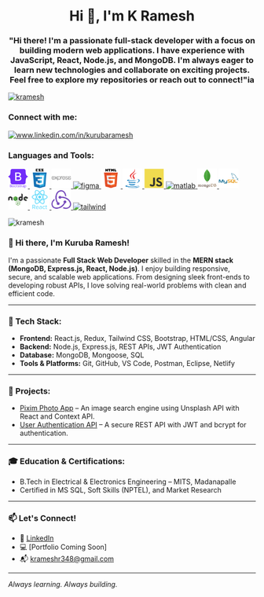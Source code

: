 <h1 align="center">Hi 👋, I'm K Ramesh</h1>
<h3 align="center">"Hi there! I'm a passionate full-stack developer with a focus on building modern web applications. I have experience with JavaScript, React, Node.js, and MongoDB. I'm always eager to learn new technologies and collaborate on exciting projects. Feel free to explore my repositories or reach out to connect!"ia</h3>

<p align="left"> <a href="https://github.com/ryo-ma/github-profile-trophy"><img src="https://github-profile-trophy.vercel.app/?username=kramesh" alt="kramesh" /></a> </p>

<h3 align="left">Connect with me:</h3>
<p align="left">
<a href="https://linkedin.com/in/www.linkedin.com/in/kurubaramesh" target="blank"><img align="center" src="https://raw.githubusercontent.com/rahuldkjain/github-profile-readme-generator/master/src/images/icons/Social/linked-in-alt.svg" alt="www.linkedin.com/in/kurubaramesh" height="30" width="40" /></a>
</p>

<h3 align="left">Languages and Tools:</h3>
<p align="left"> <a href="https://getbootstrap.com" target="_blank" rel="noreferrer"> <img src="https://raw.githubusercontent.com/devicons/devicon/master/icons/bootstrap/bootstrap-plain-wordmark.svg" alt="bootstrap" width="40" height="40"/> </a> <a href="https://www.w3schools.com/css/" target="_blank" rel="noreferrer"> <img src="https://raw.githubusercontent.com/devicons/devicon/master/icons/css3/css3-original-wordmark.svg" alt="css3" width="40" height="40"/> </a> <a href="https://expressjs.com" target="_blank" rel="noreferrer"> <img src="https://raw.githubusercontent.com/devicons/devicon/master/icons/express/express-original-wordmark.svg" alt="express" width="40" height="40"/> </a> <a href="https://www.figma.com/" target="_blank" rel="noreferrer"> <img src="https://www.vectorlogo.zone/logos/figma/figma-icon.svg" alt="figma" width="40" height="40"/> </a> <a href="https://www.w3.org/html/" target="_blank" rel="noreferrer"> <img src="https://raw.githubusercontent.com/devicons/devicon/master/icons/html5/html5-original-wordmark.svg" alt="html5" width="40" height="40"/> </a> <a href="https://www.java.com" target="_blank" rel="noreferrer"> <img src="https://raw.githubusercontent.com/devicons/devicon/master/icons/java/java-original.svg" alt="java" width="40" height="40"/> </a> <a href="https://developer.mozilla.org/en-US/docs/Web/JavaScript" target="_blank" rel="noreferrer"> <img src="https://raw.githubusercontent.com/devicons/devicon/master/icons/javascript/javascript-original.svg" alt="javascript" width="40" height="40"/> </a> <a href="https://www.mathworks.com/" target="_blank" rel="noreferrer"> <img src="https://upload.wikimedia.org/wikipedia/commons/2/21/Matlab_Logo.png" alt="matlab" width="40" height="40"/> </a> <a href="https://www.mongodb.com/" target="_blank" rel="noreferrer"> <img src="https://raw.githubusercontent.com/devicons/devicon/master/icons/mongodb/mongodb-original-wordmark.svg" alt="mongodb" width="40" height="40"/> </a> <a href="https://www.mysql.com/" target="_blank" rel="noreferrer"> <img src="https://raw.githubusercontent.com/devicons/devicon/master/icons/mysql/mysql-original-wordmark.svg" alt="mysql" width="40" height="40"/> </a> <a href="https://nodejs.org" target="_blank" rel="noreferrer"> <img src="https://raw.githubusercontent.com/devicons/devicon/master/icons/nodejs/nodejs-original-wordmark.svg" alt="nodejs" width="40" height="40"/> </a> <a href="https://reactjs.org/" target="_blank" rel="noreferrer"> <img src="https://raw.githubusercontent.com/devicons/devicon/master/icons/react/react-original-wordmark.svg" alt="react" width="40" height="40"/> </a> <a href="https://redux.js.org" target="_blank" rel="noreferrer"> <img src="https://raw.githubusercontent.com/devicons/devicon/master/icons/redux/redux-original.svg" alt="redux" width="40" height="40"/> </a> <a href="https://tailwindcss.com/" target="_blank" rel="noreferrer"> <img src="https://www.vectorlogo.zone/logos/tailwindcss/tailwindcss-icon.svg" alt="tailwind" width="40" height="40"/> </a> </p>

<p><img align="center" src="https://github-readme-stats.vercel.app/api/top-langs?username=kramesh&show_icons=true&locale=en&layout=compact" alt="kramesh" /></p>




### 👋 Hi there, I'm Kuruba Ramesh!

I'm a passionate **Full Stack Web Developer** skilled in the **MERN stack (MongoDB, Express.js, React, Node.js)**. I enjoy building responsive, secure, and scalable web applications. From designing sleek front-ends to developing robust APIs, I love solving real-world problems with clean and efficient code.

---

### 🚀 Tech Stack:
- **Frontend:** React.js, Redux, Tailwind CSS, Bootstrap, HTML/CSS, Angular
- **Backend:** Node.js, Express.js, REST APIs, JWT Authentication
- **Database:** MongoDB, Mongoose, SQL
- **Tools & Platforms:** Git, GitHub, VS Code, Postman, Eclipse, Netlify

---

### 🔨 Projects:
- [Pixim Photo App](https://pixim-photo.netlify.app/) – An image search engine using Unsplash API with React and Context API.
- [User Authentication API](https://github.com/KRameshr/my-node-firstproject) – A secure REST API with JWT and bcrypt for authentication.

---

### 🎓 Education & Certifications:
- B.Tech in Electrical & Electronics Engineering – MITS, Madanapalle
- Certified in MS SQL, Soft Skills (NPTEL), and Market Research

---

### 📫 Let's Connect!
- 🔗 [LinkedIn](https://www.linkedin.com/in/kurubaramesh)
- 💻 [Portfolio Coming Soon]
- 📬 krameshr348@gmail.com

---

*Always learning. Always building.*















